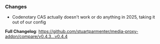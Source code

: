 ### Changes
* Codenotary CAS actually doesn't work or do anything in 2025, taking it out of our config

**Full Changelog**: https://github.com/stuartparmenter/media-proxy-addon/compare/v0.4.3...v0.4.4